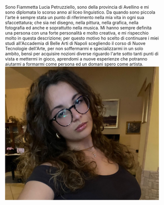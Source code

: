Sono Fiammetta Lucia Petruzziello, sono della provincia di Avellino e mi sono diplomata lo scorso anno al liceo linguistico. Da quando sono piccola l'arte è sempre stata un punto di riferimento nella mia vita in ogni sua sfaccettatura; che sia nel disegno, nella pittura, nella grafica, nella fotografia ed anche e soprattutto nella musica. Mi hanno sempre definita una persona con una forte personalità e molto creativa, e mi rispecchio molto in questa descrizione; per questo motivo ho scelto di continuare i miei studi all'Accademia di Belle Arti di Napoli scegliendo il corso di Nuove Tecnologie dell'Arte, per non soffermarmi e specializzarmi in un solo ambito, bensì per acquisire nozioni diverse riguardo l'arte sotto tanti punti di vista e mettermi in gioco, aprendomi a nuove esperienze che potranno aiutarmi a formarmi come persona ed un domani spero come artista. 
![alt text](pfp.jpeg)